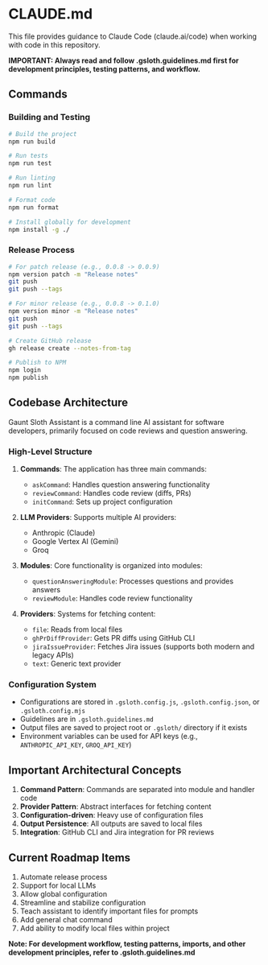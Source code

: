 # CLAUDE.md

This file provides guidance to Claude Code (claude.ai/code) when working with code in this repository.

**IMPORTANT: Always read and follow .gsloth.guidelines.md first for development principles, testing patterns, and workflow.**

## Commands

### Building and Testing

```bash
# Build the project
npm run build

# Run tests
npm run test

# Run linting
npm run lint

# Format code
npm run format

# Install globally for development
npm install -g ./
```

### Release Process

```bash
# For patch release (e.g., 0.0.8 -> 0.0.9)
npm version patch -m "Release notes"
git push
git push --tags

# For minor release (e.g., 0.0.8 -> 0.1.0)
npm version minor -m "Release notes"
git push
git push --tags

# Create GitHub release
gh release create --notes-from-tag

# Publish to NPM
npm login
npm publish
```

## Codebase Architecture

Gaunt Sloth Assistant is a command line AI assistant for software developers, primarily focused on code reviews and question answering.

### High-Level Structure

1. **Commands**: The application has three main commands:
   - `askCommand`: Handles question answering functionality
   - `reviewCommand`: Handles code review (diffs, PRs)
   - `initCommand`: Sets up project configuration

2. **LLM Providers**: Supports multiple AI providers:
   - Anthropic (Claude)
   - Google Vertex AI (Gemini)
   - Groq

3. **Modules**: Core functionality is organized into modules:
   - `questionAnsweringModule`: Processes questions and provides answers
   - `reviewModule`: Handles code review functionality

4. **Providers**: Systems for fetching content:
   - `file`: Reads from local files
   - `ghPrDiffProvider`: Gets PR diffs using GitHub CLI
   - `jiraIssueProvider`: Fetches Jira issues (supports both modern and legacy APIs)
   - `text`: Generic text provider

### Configuration System

- Configurations are stored in `.gsloth.config.js`, `.gsloth.config.json`, or `.gsloth.config.mjs`
- Guidelines are in `.gsloth.guidelines.md`
- Output files are saved to project root or `.gsloth/` directory if it exists
- Environment variables can be used for API keys (e.g., `ANTHROPIC_API_KEY`, `GROQ_API_KEY`)

## Important Architectural Concepts

1. **Command Pattern**: Commands are separated into module and handler code
2. **Provider Pattern**: Abstract interfaces for fetching content
3. **Configuration-driven**: Heavy use of configuration files
4. **Output Persistence**: All outputs are saved to local files
5. **Integration**: GitHub CLI and Jira integration for PR reviews

## Current Roadmap Items

1. Automate release process
2. Support for local LLMs
3. Allow global configuration
4. Streamline and stabilize configuration
5. Teach assistant to identify important files for prompts
6. Add general chat command
7. Add ability to modify local files within project

**Note: For development workflow, testing patterns, imports, and other development principles, refer to .gsloth.guidelines.md**
